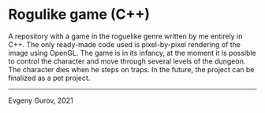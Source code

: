 # Rogulike game (C++)

A repository with a game in the roguelike genre written by me entirely in C++. The only ready-made code used is pixel-by-pixel rendering of the image using OpenGL. The game is in its infancy, at the moment it is possible to control the character and move through several levels of the dungeon. The character dies when he steps on traps. In the future, the project can be finalized as a pet project.
____
Evgeny Gurov, 2021
